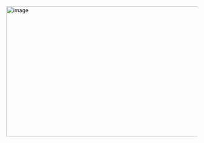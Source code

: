 <img width="904" height="344" alt="image" src="https://github.com/user-attachments/assets/6ebb9329-d3c6-493d-ae13-a7345f906086" />

